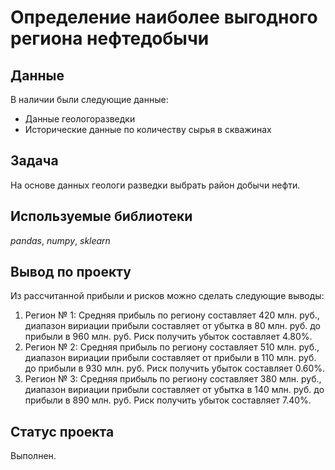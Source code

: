 # Определение наиболее выгодного региона нефтедобычи

## Данные
В наличии были следующие данные:
- Данные геологоразведки
- Исторические данные по количеству сырья в скважинах

## Задача
На основе данных геологи разведки выбрать район добычи нефти.

## Используемые библиотеки
*pandas*, *numpy*, *sklearn*

## Вывод по проекту
Из рассчитанной прибыли и рисков можно сделать следующие выводы:
1. Регион № 1:
   Средняя прибыль по региону составляет 420 млн. руб., диапазон вириации прибыли составляет от убытка в 80 млн. руб. до прибыли в 960 млн. руб. Риск получить убыток составляет 4.80%.
2. Регион № 2:
   Средняя прибыль по региону составляет 510 млн. руб., диапазон вириации прибыли составляет от прибыли в 110 млн. руб. до прибыли в 930 млн. руб. Риск получить убыток составляет 0.60%.
3. Регион № 3:
   Средняя прибыль по региону составляет 380 млн. руб., диапазон вириации прибыли составляет от убытка в 140 млн. руб. до прибыли в 890 млн. руб. Риск получить убыток составляет 7.40%.

## Статус проекта
Выполнен.